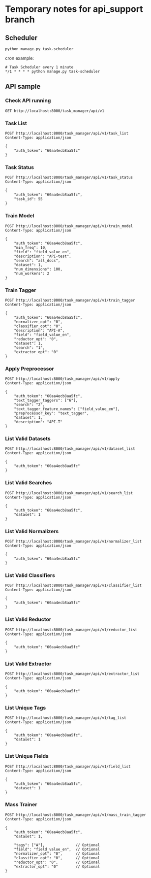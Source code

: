 # Temporary notes for api_support branch

## Scheduler

```
python manage.py task-scheduler
```

cron example:

```
# Task Scheduler every 1 minute
*/1 * * * * python manage.py task-scheduler
```

## API sample

### Check API running
```
GET http://localhost:8000/task_manager/api/v1
```

### Task List
```
POST http://localhost:8000/task_manager/api/v1/task_list
Content-Type: application/json

{
    "auth_token": "60aa4ecb8aa5fc"
}
```

### Task Status
```
POST http://localhost:8000/task_manager/api/v1/task_status
Content-Type: application/json

{
    "auth_token": "60aa4ecb8aa5fc",
    "task_id": 55
}
```

### Train Model
```
POST http://localhost:8000/task_manager/api/v1/train_model
Content-Type: application/json

{
    "auth_token": "60aa4ecb8aa5fc",
    "min_freq": 10,
    "field": "field_value_en",
    "description": "API-test",
    "search": "all_docs",
    "dataset": 1,
    "num_dimensions": 100,
    "num_workers": 2
}
```

### Train Tagger
```
POST http://localhost:8000/task_manager/api/v1/train_tagger
Content-Type: application/json

{
    "auth_token": "60aa4ecb8aa5fc",
    "normalizer_opt": "0",
    "classifier_opt": "0",
    "description": "API-A",
    "field": "field_value_en",
    "reductor_opt": "0",
    "dataset": 1,
    "search": "1",
    "extractor_opt": "0"
}
```

### Apply Preprocessor
```
POST http://localhost:8000/task_manager/api/v1/apply
Content-Type: application/json

{
    "auth_token": "60aa4ecb8aa5fc",
    "text_tagger_taggers": ["6"],
    "search": "2",
    "text_tagger_feature_names": ["field_value_en"],
    "preprocessor_key": "text_tagger",
    "dataset": 1,
    "description": "API-T"
}
```


### List Valid Datasets
```
POST http://localhost:8000/task_manager/api/v1/dataset_list
Content-Type: application/json

{
    "auth_token": "60aa4ecb8aa5fc"
}
```

### List Valid Searches
```
POST http://localhost:8000/task_manager/api/v1/search_list
Content-Type: application/json

{
    "auth_token": "60aa4ecb8aa5fc",
    "dataset": 1
}
```

### List Valid Normalizers
```
POST http://localhost:8000/task_manager/api/v1/normalizer_list
Content-Type: application/json

{
    "auth_token": "60aa4ecb8aa5fc"
}
```

### List Valid Classifiers
```
POST http://localhost:8000/task_manager/api/v1/classifier_list
Content-Type: application/json

{
    "auth_token": "60aa4ecb8aa5fc"
}
```

### List Valid Reductor
```
POST http://localhost:8000/task_manager/api/v1/reductor_list
Content-Type: application/json

{
    "auth_token": "60aa4ecb8aa5fc"
}
```

### List Valid Extractor
```
POST http://localhost:8000/task_manager/api/v1/extractor_list
Content-Type: application/json

{
    "auth_token": "60aa4ecb8aa5fc"
}
```

### List Unique Tags
```
POST http://localhost:8000/task_manager/api/v1/tag_list
Content-Type: application/json

{
    "auth_token": "60aa4ecb8aa5fc",
    "dataset": 1
}
```

### List Unique Fields
```
POST http://localhost:8000/task_manager/api/v1/field_list
Content-Type: application/json

{
    "auth_token": "60aa4ecb8aa5fc",
    "dataset": 1
}
```

### Mass Trainer
```
POST http://localhost:8000/task_manager/api/v1/mass_train_tagger
Content-Type: application/json

{
    "auth_token": "60aa4ecb8aa5fc",
    "dataset": 1,

    "tags": ["A"],              // Optional
    "field": "field_value_en",  // Optional
    "normalizer_opt": "0",      // Optional
    "classifier_opt": "0",      // Optional
    "reductor_opt": "0",        // Optional
    "extractor_opt": "0"        // Optional
}
```
